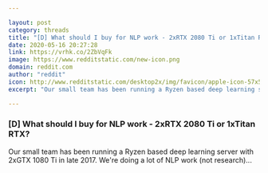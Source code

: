 ```yaml
---

layout: post
category: threads
title: "[D] What should I buy for NLP work - 2xRTX 2080 Ti or 1xTitan RTX?"
date: 2020-05-16 20:27:28
link: https://vrhk.co/2ZbVqFk
image: https://www.redditstatic.com/new-icon.png
domain: reddit.com
author: "reddit"
icon: http://www.redditstatic.com/desktop2x/img/favicon/apple-icon-57x57.png
excerpt: "Our small team has been running a Ryzen based deep learning server with 2xGTX 1080 Ti in late 2017. We're doing a lot of NLP work (not research)..."

---
```


### [D] What should I buy for NLP work - 2xRTX 2080 Ti or 1xTitan RTX?

Our small team has been running a Ryzen based deep learning server with 2xGTX 1080 Ti in late 2017. We're doing a lot of NLP work (not research)...
